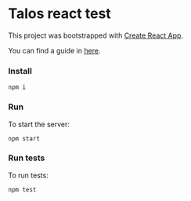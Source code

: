 # Talos react test

This project was bootstrapped with [Create React App](https://create-react-app.dev/).

You can find a guide in [here](https://create-react-app.dev/docs/getting-started).

### Install
```
npm i
```
### Run
To start the server:
```
npm start
```
### Run tests
To run tests:
```
npm test
```